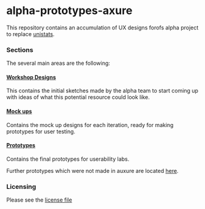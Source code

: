 # alpha-prototypes-axure

This repository contains an accumulation of UX designs forofs alpha project to replace [unistats](https://unistats.ac.uk/).

### Sections

The several main areas are the following:

#### [Workshop Designs](/workshop-designs)
This contains the initial sketches made by the alpha team to start coming up with ideas of what this potential resource could look like.

#### [Mock ups](/mock-ups)
Contains the mock up designs for each iteration, ready for making prototypes for user testing.

#### [Prototypes](/axure-prototypes)
Contains the final prototypes for userability labs.

Further prototypes which were not made in auxure are located [here](https://github.com/office-for-students/ofs-alpha-prototypes).

### Licensing

Please see the [license file](/LICENSE) 
